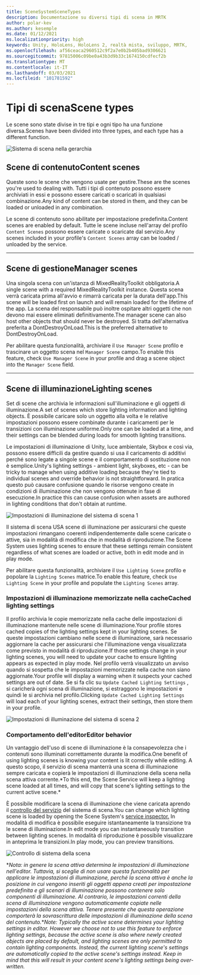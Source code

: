 ```yaml
---
title: SceneSystemSceneTypes
description: Documentazione su diversi tipi di scena in MRTK
author: polar-kev
ms.author: kesemple
ms.date: 01/12/2021
ms.localizationpriority: high
keywords: Unity, HoloLens, HoloLens 2, realtà mista, sviluppo, MRTK,
ms.openlocfilehash: af56ceaca2960512c9f2a7e0b2b405bad9306621
ms.sourcegitcommit: 97815006c09be0a43b3d9b33c1674150cdfecf2b
ms.translationtype: MT
ms.contentlocale: it-IT
ms.lasthandoff: 03/03/2021
ms.locfileid: "101781592"
---
```

# <a name="scene-types"></a><span data-ttu-id="bd4ed-104">Tipi di scena</span><span class="sxs-lookup"><span data-stu-id="bd4ed-104">Scene types</span></span>

<span data-ttu-id="bd4ed-105">Le scene sono state divise in tre tipi e ogni tipo ha una funzione diversa.</span><span class="sxs-lookup"><span data-stu-id="bd4ed-105">Scenes have been divided into three types, and each type has a different function.</span></span>

![Sistema di scena nella gerarchia](../images/scene-system/MRTK_SceneSystemEditorSceneHierarchy.PNG)

## <a name="content-scenes"></a><span data-ttu-id="bd4ed-107">Scene di contenuto</span><span class="sxs-lookup"><span data-stu-id="bd4ed-107">Content scenes</span></span>

<span data-ttu-id="bd4ed-108">Queste sono le scene che vengono usate per gestire.</span><span class="sxs-lookup"><span data-stu-id="bd4ed-108">These are the scenes you're used to dealing with.</span></span> <span data-ttu-id="bd4ed-109">Tutti i tipi di contenuto possono essere archiviati in essi e possono essere caricati o scaricati in qualsiasi combinazione.</span><span class="sxs-lookup"><span data-stu-id="bd4ed-109">Any kind of content can be stored in them, and they can be loaded or unloaded in any combination.</span></span>

<span data-ttu-id="bd4ed-110">Le scene di contenuto sono abilitate per impostazione predefinita.</span><span class="sxs-lookup"><span data-stu-id="bd4ed-110">Content scenes are enabled by default.</span></span> <span data-ttu-id="bd4ed-111">Tutte le scene incluse nell'array del profilo `Content Scenes` possono essere caricate o scaricate dal servizio.</span><span class="sxs-lookup"><span data-stu-id="bd4ed-111">Any scenes included in your profile's `Content Scenes` array can be loaded / unloaded by the service.</span></span>

___

## <a name="manager-scenes"></a><span data-ttu-id="bd4ed-112">Scene di gestione</span><span class="sxs-lookup"><span data-stu-id="bd4ed-112">Manager scenes</span></span>

<span data-ttu-id="bd4ed-113">Una singola scena con un'istanza di MixedRealityToolkit obbligatoria.</span><span class="sxs-lookup"><span data-stu-id="bd4ed-113">A single scene with a required MixedRealityToolkit instance.</span></span> <span data-ttu-id="bd4ed-114">Questa scena verrà caricata prima all'avvio e rimarrà caricata per la durata dell'app.</span><span class="sxs-lookup"><span data-stu-id="bd4ed-114">This scene will be loaded first on launch and will remain loaded for the lifetime of the app.</span></span> <span data-ttu-id="bd4ed-115">La scena del responsabile può inoltre ospitare altri oggetti che non devono mai essere eliminati definitivamente.</span><span class="sxs-lookup"><span data-stu-id="bd4ed-115">The manager scene can also host other objects that should never be destroyed.</span></span> <span data-ttu-id="bd4ed-116">Si tratta dell'alternativa preferita a DontDestroyOnLoad.</span><span class="sxs-lookup"><span data-stu-id="bd4ed-116">This is the preferred alternative to DontDestroyOnLoad.</span></span>

<span data-ttu-id="bd4ed-117">Per abilitare questa funzionalità, archiviare il `Use Manager Scene` profilo e trascinare un oggetto scena nel `Manager Scene` campo.</span><span class="sxs-lookup"><span data-stu-id="bd4ed-117">To enable this feature, check `Use Manager Scene` in your profile and drag a scene object into the `Manager Scene` field.</span></span>

___

## <a name="lighting-scenes"></a><span data-ttu-id="bd4ed-118">Scene di illuminazione</span><span class="sxs-lookup"><span data-stu-id="bd4ed-118">Lighting scenes</span></span>

<span data-ttu-id="bd4ed-119">Set di scene che archivia le informazioni sull'illuminazione e gli oggetti di illuminazione.</span><span class="sxs-lookup"><span data-stu-id="bd4ed-119">A set of scenes which store lighting information and lighting objects.</span></span> <span data-ttu-id="bd4ed-120">È possibile caricare solo un oggetto alla volta e le relative impostazioni possono essere combinate durante i caricamenti per le transizioni con illuminazione uniforme.</span><span class="sxs-lookup"><span data-stu-id="bd4ed-120">Only one can be loaded at a time, and their settings can be blended during loads for smooth lighting transitions.</span></span>

<span data-ttu-id="bd4ed-121">Le impostazioni di illuminazione di Unity, luce ambientale, Skybox e così via, possono essere difficili da gestire quando si usa il caricamento di additivi perché sono legate a singole scene e il comportamento di sostituzione non è semplice.</span><span class="sxs-lookup"><span data-stu-id="bd4ed-121">Unity's lighting settings - ambient light, skyboxes, etc - can be tricky to manage when using additive loading because they're tied to individual scenes and override behavior is not straightforward.</span></span> <span data-ttu-id="bd4ed-122">In pratica questo può causare confusione quando le risorse vengono create in condizioni di illuminazione che non vengono ottenute in fase di esecuzione.</span><span class="sxs-lookup"><span data-stu-id="bd4ed-122">In practice this can cause confusion when assets are authored in lighting conditions that don't obtain at runtime.</span></span>

![Impostazioni di illuminazione del sistema di scena 1](../images/scene-system/MRTK_SceneSystemLightingSettings.PNG)

<span data-ttu-id="bd4ed-124">Il sistema di scena USA scene di illuminazione per assicurarsi che queste impostazioni rimangano coerenti indipendentemente dalle scene caricate o attive, sia in modalità di modifica che in modalità di riproduzione.</span><span class="sxs-lookup"><span data-stu-id="bd4ed-124">The Scene System uses lighting scenes to ensure that these settings remain consistent regardless of what scenes are loaded or active, both in edit mode and in play mode.</span></span>

<span data-ttu-id="bd4ed-125">Per abilitare questa funzionalità, archiviare il `Use Lighting Scene` profilo e popolare la `Lighting Scenes` matrice.</span><span class="sxs-lookup"><span data-stu-id="bd4ed-125">To enable this feature, check `Use Lighting Scene` in your profile and populate the `Lighting Scenes` array.</span></span>

### <a name="cached-lighting-settings"></a><span data-ttu-id="bd4ed-126">Impostazioni di illuminazione memorizzate nella cache</span><span class="sxs-lookup"><span data-stu-id="bd4ed-126">Cached lighting settings</span></span>

<span data-ttu-id="bd4ed-127">Il profilo archivia le copie memorizzate nella cache delle impostazioni di illuminazione mantenute nelle scene di illuminazione.</span><span class="sxs-lookup"><span data-stu-id="bd4ed-127">Your profile stores cached copies of the lighting settings kept in your lighting scenes.</span></span> <span data-ttu-id="bd4ed-128">Se queste impostazioni cambiano nelle scene di illuminazione, sarà necessario aggiornare la cache per assicurarsi che l'illuminazione venga visualizzata come previsto in modalità di riproduzione.</span><span class="sxs-lookup"><span data-stu-id="bd4ed-128">If those settings change in your lighting scenes, you will need to update your cache to ensure lighting appears as expected in play mode.</span></span> <span data-ttu-id="bd4ed-129">Nel profilo verrà visualizzato un avviso quando si sospetta che le impostazioni memorizzate nella cache non siano aggiornate.</span><span class="sxs-lookup"><span data-stu-id="bd4ed-129">Your profile will display a warning when it suspects your cached settings are out of date.</span></span> <span data-ttu-id="bd4ed-130">Se si fa clic su `Update Cached Lighting Settings` , si caricherà ogni scena di illuminazione, si estraggono le impostazioni e quindi le si archivia nel profilo.</span><span class="sxs-lookup"><span data-stu-id="bd4ed-130">Clicking `Update Cached Lighting Settings` will load each of your lighting scenes, extract their settings, then store them in your profile.</span></span>

![Impostazioni di illuminazione del sistema di scena 2](../images/scene-system/MRTK_SceneSystemCachedLightingSettings.PNG)

### <a name="editor-behavior"></a><span data-ttu-id="bd4ed-132">Comportamento dell'editor</span><span class="sxs-lookup"><span data-stu-id="bd4ed-132">Editor behavior</span></span>

<span data-ttu-id="bd4ed-133">Un vantaggio dell'uso di scene di illuminazione è la consapevolezza che i contenuti sono illuminati correttamente durante la modifica.</span><span class="sxs-lookup"><span data-stu-id="bd4ed-133">One benefit of using lighting scenes is knowing your content is lit correctly while editing.</span></span> <span data-ttu-id="bd4ed-134">A questo scopo, il servizio di scena manterrà una scena di illuminazione sempre caricata e copierà le impostazioni di illuminazione della scena nella scena attiva corrente.\*</span><span class="sxs-lookup"><span data-stu-id="bd4ed-134">To this end, the Scene Service will keep a lighting scene loaded at all times, and will copy that scene's lighting settings to the current active scene.\*</span></span>

<span data-ttu-id="bd4ed-135">È possibile modificare la scena di illuminazione che viene caricata aprendo il [controllo del servizio](../../configuration/MixedRealityConfigurationGuide.md#editor-utilities) del sistema di scena.</span><span class="sxs-lookup"><span data-stu-id="bd4ed-135">You can change which lighting scene is loaded by opening the Scene System's [service inspector.](../../configuration/MixedRealityConfigurationGuide.md#editor-utilities)</span></span> <span data-ttu-id="bd4ed-136">In modalità di modifica è possibile eseguire istantaneamente la transizione tra le scene di illuminazione.</span><span class="sxs-lookup"><span data-stu-id="bd4ed-136">In edit mode you can instantaneously transition between lighting scenes.</span></span> <span data-ttu-id="bd4ed-137">In modalità di riproduzione è possibile visualizzare in anteprima le transizioni.</span><span class="sxs-lookup"><span data-stu-id="bd4ed-137">In play mode, you can preview transitions.</span></span>

![Controllo di sistema della scena](../images/scene-system/MRTK_SceneSystemServiceInspector.PNG)

<span data-ttu-id="bd4ed-139">\**Nota: in genere la scena attiva determina le impostazioni di illuminazione nell'editor. Tuttavia, si sceglie di non usare questa funzionalità per applicare le impostazioni di illuminazione, perché la scena attiva è anche la posizione in cui vengono inseriti gli oggetti appena creati per impostazione predefinita e gli scenari di illuminazione possono contenere solo componenti di illuminazione. Al contrario, le impostazioni correnti della scena di illuminazione vengono automaticamente copiate nelle impostazioni della scena attiva. Tenere presente che questa operazione comporterà la sovrascrittura delle impostazioni di illuminazione della scena del contenuto.*</span><span class="sxs-lookup"><span data-stu-id="bd4ed-139">\**Note: Typically the active scene determines your lighting settings in editor. However we choose not to use this feature to enforce lighting settings, because the active scene is also where newly created objects are placed by default, and lighting scenes are only permitted to contain lighting components. Instead, the current lighting scene's settings are automatically copied to the active scene's settings instead. Keep in mind that this will result in your content scene's lighting settings being over-written.*</span></span>
